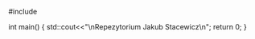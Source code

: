 #include <iostream>

int main()
{
    std::cout<<"\nRepezytorium Jakub Stacewicz\n";
    return 0;
}